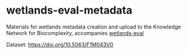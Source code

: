 # wetlands-eval-metadata

Materials for wetlands metadata creation and upload to the Knowledge Network for Biocomplexity, accompanies [wetlands-eval](https://github.com/tbep-tech/wetlands-eval)

Dataset: <https://doi.org/10.5063/F1M043V0>

